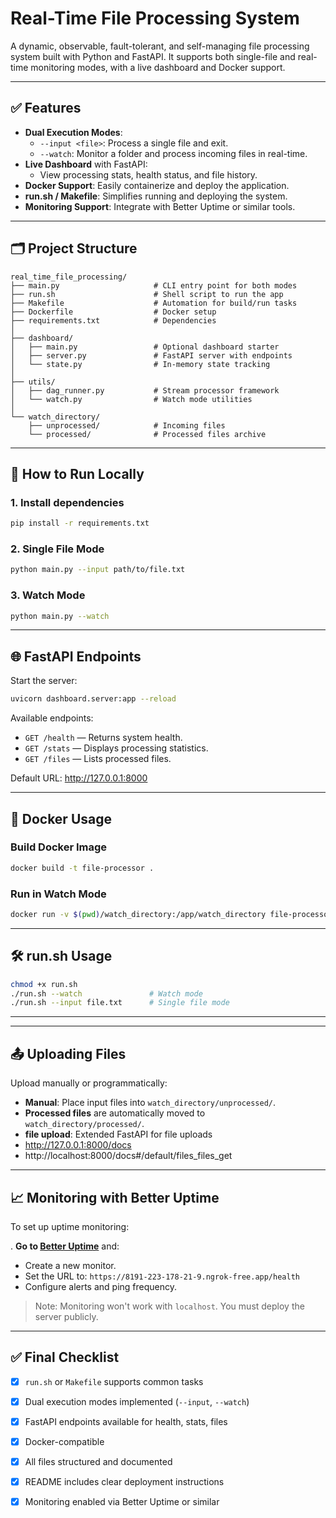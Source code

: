 # Real-Time File Processing System

A dynamic, observable, fault-tolerant, and self-managing file processing system built with Python and FastAPI. It supports both single-file and real-time monitoring modes, with a live dashboard and Docker support.

---

## ✅ Features

- **Dual Execution Modes**:
  - `--input <file>`: Process a single file and exit.
  - `--watch`: Monitor a folder and process incoming files in real-time.
- **Live Dashboard** with FastAPI:
  - View processing stats, health status, and file history.
- **Docker Support**: Easily containerize and deploy the application.
- **run.sh / Makefile**: Simplifies running and deploying the system.
- **Monitoring Support**: Integrate with Better Uptime or similar tools.

---

## 🗂 Project Structure

```
real_time_file_processing/
├── main.py                     # CLI entry point for both modes
├── run.sh                      # Shell script to run the app
├── Makefile                    # Automation for build/run tasks
├── Dockerfile                  # Docker setup
├── requirements.txt            # Dependencies
│
├── dashboard/
│   ├── main.py                 # Optional dashboard starter
│   ├── server.py               # FastAPI server with endpoints
│   └── state.py                # In-memory state tracking
│
├── utils/
│   ├── dag_runner.py           # Stream processor framework
│   └── watch.py                # Watch mode utilities
│
└── watch_directory/
    ├── unprocessed/            # Incoming files
    └── processed/              # Processed files archive
```

---

## 🚀 How to Run Locally

### 1. Install dependencies

```bash
pip install -r requirements.txt
```

### 2. Single File Mode

```bash
python main.py --input path/to/file.txt
```

### 3. Watch Mode

```bash
python main.py --watch
```

---

## 🌐 FastAPI Endpoints

Start the server:

```bash
uvicorn dashboard.server:app --reload
```

Available endpoints:

- `GET /health` — Returns system health.
- `GET /stats` — Displays processing statistics.
- `GET /files` — Lists processed files.
  

Default URL: http://127.0.0.1:8000

---

## 🐳 Docker Usage

### Build Docker Image

```bash
docker build -t file-processor .
```

### Run in Watch Mode

```bash
docker run -v $(pwd)/watch_directory:/app/watch_directory file-processor --watch
```

---

## 🛠 run.sh Usage

```bash
chmod +x run.sh
./run.sh --watch               # Watch mode
./run.sh --input file.txt      # Single file mode
```
---

---

## 📤 Uploading Files

Upload manually or programmatically:

- **Manual**: Place input files into `watch_directory/unprocessed/`.
- **Processed files** are automatically moved to `watch_directory/processed/`.
- **file upload**: Extended FastAPI for file uploads
- http://127.0.0.1:8000/docs
- http://localhost:8000/docs#/default/files_files_get

---

## 📈 Monitoring with Better Uptime

To set up uptime monitoring:


. **Go to [Better Uptime](https://betteruptime.com/)** and:
   - Create a new monitor.
   - Set the URL to: `https://8191-223-178-21-9.ngrok-free.app/health`
   - Configure alerts and ping frequency.

> Note: Monitoring won't work with `localhost`. You must deploy the server publicly.

---

## ✅ Final Checklist

- [x] `run.sh` or `Makefile` supports common tasks
- [x] Dual execution modes implemented (`--input`, `--watch`)
- [x] FastAPI endpoints available for health, stats, files
- [x] Docker-compatible
- [x] All files structured and documented
- [x] README includes clear deployment instructions
- [x] Monitoring enabled via Better Uptime or similar



